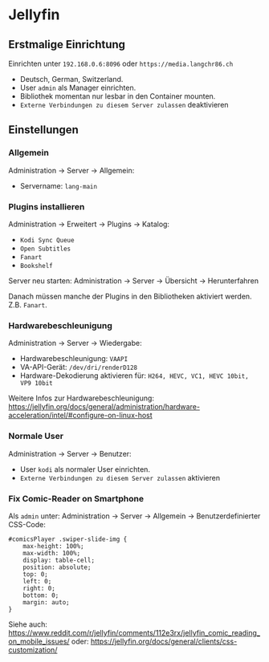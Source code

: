 Jellyfin
========

Erstmalige Einrichtung
----------------------

Einrichten unter `192.168.0.6:8096` oder `https://media.langchr86.ch`

* Deutsch, German, Switzerland.
* User `admin` als Manager einrichten.
* Bibliothek momentan nur lesbar in den Container mounten.
* `Externe Verbindungen zu diesem Server zulassen` deaktivieren


Einstellungen
-------------

### Allgemein

Administration -> Server -> Allgemein:

* Servername: `lang-main`


### Plugins installieren

Administration -> Erweitert -> Plugins -> Katalog:

* `Kodi Sync Queue`
* `Open Subtitles`
* `Fanart`
* `Bookshelf`

Server neu starten: Administration -> Server -> Übersicht -> Herunterfahren

Danach müssen manche der Plugins in den Bibliotheken aktiviert werden. Z.B. `Fanart`.


### Hardwarebeschleunigung

Administration -> Server -> Wiedergabe:

* Hardwarebeschleunigung: `VAAPI`
* VA-API-Gerät: `/dev/dri/renderD128`
* Hardware-Dekodierung aktivieren für: `H264, HEVC, VC1, HEVC 10bit, VP9 10bit`

Weitere Infos zur Hardwarebeschleunigung: https://jellyfin.org/docs/general/administration/hardware-acceleration/intel/#configure-on-linux-host


### Normale User

Administration -> Server -> Benutzer:

* User `kodi` als normaler User einrichten.
* `Externe Verbindungen zu diesem Server zulassen` aktivieren


### Fix Comic-Reader on Smartphone

Als `admin` unter: Administration -> Server -> Allgemein -> Benutzerdefinierter CSS-Code:

~~~
#comicsPlayer .swiper-slide-img {
    max-height: 100%;
    max-width: 100%;
    display: table-cell;
    position: absolute;
    top: 0;
    left: 0;
    right: 0;
    bottom: 0;
    margin: auto;
}
~~~

Siehe auch: https://www.reddit.com/r/jellyfin/comments/112e3rx/jellyfin_comic_reading_on_mobile_issues/
oder: https://jellyfin.org/docs/general/clients/css-customization/
